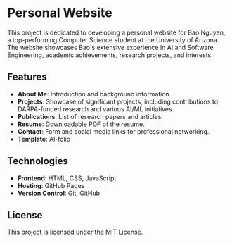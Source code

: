 # Personal Website

This project is dedicated to developing a personal website for Bao Nguyen, a top-performing Computer Science student at the University of Arizona. The website showcases Bao's extensive experience in AI and Software Engineering, academic achievements, research projects, and interests.

## Features

- **About Me**: Introduction and background information.
- **Projects**: Showcase of significant projects, including contributions to DARPA-funded research and various AI/ML initiatives.
- **Publications**: List of research papers and articles.
- **Resume**: Downloadable PDF of the resume.
- **Contact**: Form and social media links for professional networking.
- **Template**: Al-folio

## Technologies

- **Frontend**: HTML, CSS, JavaScript
- **Hosting**: GitHub Pages
- **Version Control**: Git, GitHub

## License

This project is licensed under the MIT License.